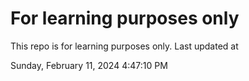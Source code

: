 # For learning purposes only
This repo is for learning purposes only.
Last updated at

Sunday, February 11, 2024 4:47:10 PM

